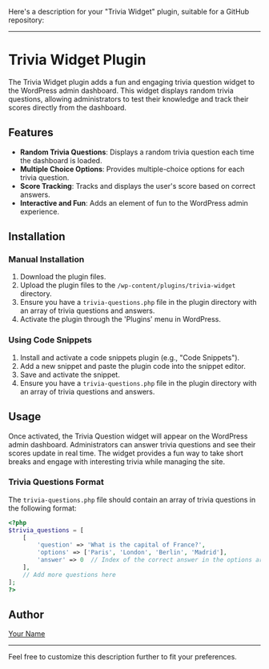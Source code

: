 Here's a description for your "Trivia Widget" plugin, suitable for a GitHub repository:

---

# Trivia Widget Plugin

The Trivia Widget plugin adds a fun and engaging trivia question widget to the WordPress admin dashboard. This widget displays random trivia questions, allowing administrators to test their knowledge and track their scores directly from the dashboard.

## Features

- **Random Trivia Questions**: Displays a random trivia question each time the dashboard is loaded.
- **Multiple Choice Options**: Provides multiple-choice options for each trivia question.
- **Score Tracking**: Tracks and displays the user's score based on correct answers.
- **Interactive and Fun**: Adds an element of fun to the WordPress admin experience.

## Installation

### Manual Installation

1. Download the plugin files.
2. Upload the plugin files to the `/wp-content/plugins/trivia-widget` directory.
3. Ensure you have a `trivia-questions.php` file in the plugin directory with an array of trivia questions and answers.
4. Activate the plugin through the 'Plugins' menu in WordPress.

### Using Code Snippets

1. Install and activate a code snippets plugin (e.g., "Code Snippets").
2. Add a new snippet and paste the plugin code into the snippet editor.
3. Save and activate the snippet.
4. Ensure you have a `trivia-questions.php` file in the plugin directory with an array of trivia questions and answers.

## Usage

Once activated, the Trivia Question widget will appear on the WordPress admin dashboard. Administrators can answer trivia questions and see their scores update in real time. The widget provides a fun way to take short breaks and engage with interesting trivia while managing the site.

### Trivia Questions Format

The `trivia-questions.php` file should contain an array of trivia questions in the following format:

```php
<?php
$trivia_questions = [
    [
        'question' => 'What is the capital of France?',
        'options' => ['Paris', 'London', 'Berlin', 'Madrid'],
        'answer' => 0  // Index of the correct answer in the options array
    ],
    // Add more questions here
];
?>
```

## Author

[Your Name](https://yourwebsite.com/)

---

Feel free to customize this description further to fit your preferences.
